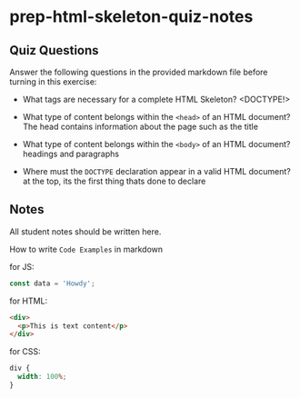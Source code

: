# prep-html-skeleton-quiz-notes

## Quiz Questions

Answer the following questions in the provided markdown file before turning in this exercise:

- What tags are necessary for a complete HTML Skeleton?
<DOCTYPE!> <html> <Head> <tilet> <body> <h1-h6> <p>

- What type of content belongs within the `<head>` of an HTML document?
The head contains information about the page such as the title
- What type of content belongs within the `<body>` of an HTML document?
headings and paragraphs
- Where must the `DOCTYPE` declaration appear in a valid HTML document?
at the top, its the first thing thats done to declare
## Notes

All student notes should be written here.

How to write `Code Examples` in markdown

for JS:

```javascript
const data = 'Howdy';
```

for HTML:

```html
<div>
  <p>This is text content</p>
</div>
```

for CSS:

```css
div {
  width: 100%;
}
```
